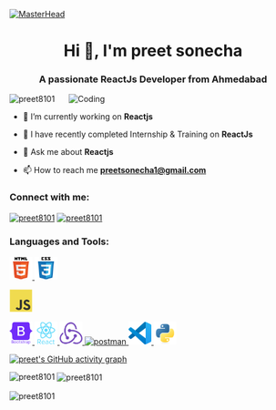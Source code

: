 [![MasterHead](https://firebasestorage.googleapis.com/v0/b/flexi-coding.appspot.com/o/dempgi7-520f8d5f-63d4-4453-8822-dbc149ae27f8.gif?alt=media&token=91c0c7b2-93c3-4029-b011-1a8703c5730d)](https://rishavchanda.io)
<h1 align="center">Hi 👋, I'm preet sonecha</h1>
<h3 align="center">A passionate ReactJs Developer from Ahmedabad</h3>
<img align="right" alt="Coding" width="400" src="https://cdn.dribbble.com/users/1162077/screenshots/3848914/programmer.gif">


<p align="left"> <img src="https://komarev.com/ghpvc/?username=preet8101&label=Profile%20views&color=0e75b6&style=flat" alt="preet8101" /> </p>



- 🔭 I’m currently working on **Reactjs**

- 🌱 I have  recently completed Internship & Training on  **ReactJs**

- 💬 Ask me about **Reactjs**

- 📫 How to reach me **preetsonecha1@gmail.com**

  

<h3 align="left">Connect with me:</h3>
<p align="left">

<a href="https://www.linkedin.com/in/preetsonecha-08102001ps/" target="blank"><img align="center" src="https://raw.githubusercontent.com/rahuldkjain/github-profile-readme-generator/master/src/images/icons/Social/linked-in-alt.svg" alt="preet8101" height="30" width="40" /></a>
<a href="https://www.instagram.com/preet___0810" target="blank"><img align="center" src="https://raw.githubusercontent.com/rahuldkjain/github-profile-readme-generator/master/src/images/icons/Social/instagram.svg" alt="preet8101" height="30" width="40" /></a>

</p>

<h3 align="left">Languages and Tools:</h3>
<p align="left"> 

<a href="https://www.w3.org/html/" target="_blank" rel="noreferrer"> 
<img src="https://raw.githubusercontent.com/devicons/devicon/master/icons/html5/html5-original-wordmark.svg" alt="html5" width="40" height="40"/> </a>


<a href="https://www.w3schools.com/css/" target="_blank" rel="noreferrer"> 
<img src="https://raw.githubusercontent.com/devicons/devicon/master/icons/css3/css3-original-wordmark.svg" alt="css3" width="40" height="40"/> </a>

<a href="https://developer.mozilla.org/en-US/docs/Web/JavaScript" target="_blank" rel="noreferrer"> <img src="https://raw.githubusercontent.com/devicons/devicon/master/icons/javascript/javascript-original.svg" alt="javascript" width="40" height="40"/> </a> 

<a href="https://getbootstrap.com" target="_blank" rel="noreferrer">
<img src="https://raw.githubusercontent.com/devicons/devicon/master/icons/bootstrap/bootstrap-plain-wordmark.svg" alt="bootstrap" width="40" height="40"/> </a> 


<a href="https://reactjs.org/" target="_blank" rel="noreferrer"> 
<img src="https://raw.githubusercontent.com/devicons/devicon/master/icons/react/react-original-wordmark.svg" alt="react" width="40" height="40"/> </a> 

 <a href="https://redux.js.org" target="_blank" rel="noreferrer">
 <img src="https://raw.githubusercontent.com/devicons/devicon/master/icons/redux/redux-original.svg" alt="redux" width="40" height="40"/> </a>


 
<a href="https://postman.com" target="_blank" rel="noreferrer">
<img src="https://www.vectorlogo.zone/logos/getpostman/getpostman-icon.svg" alt="postman" width="40" height="40"/> </a>

<a href="https://code.visualstudio.com/" target="_blank" rel="noreferrer">
  <img src="https://raw.githubusercontent.com/devicons/devicon/master/icons/vscode/vscode-original.svg" alt="vscode" width="40" height="40"/>
</a>


<a href="https://www.python.org" target="_blank" rel="noreferrer">
<img src="https://raw.githubusercontent.com/devicons/devicon/master/icons/python/python-original.svg" alt="python" width="40" height="40"/> </a>
 
  </p>

[![preet's GitHub activity graph](https://activity-graph.herokuapp.com/graph?username=preet8101&&theme=xcode)](https://github.com/preet8101)

<p><img align="left" src="https://github-readme-stats.vercel.app/api/top-langs?username=preet8101&show_icons=true&locale=en&layout=compact&theme=tokyonight" alt="preet8101" /></p>

<p>&nbsp;<img align="center" src="https://github-readme-stats.vercel.app/api?username=preet8101&show_icons=true&locale=en&theme=tokyonight" alt="preet8101" /></p>

<p><img align="center" src="https://github-readme-streak-stats.herokuapp.com/?user=preet8101&&theme=tokyonight" alt="preet8101" /></p>
